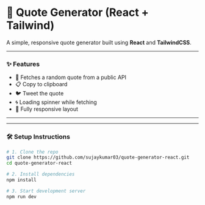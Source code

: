 # 📜 Quote Generator (React + Tailwind)

A simple, responsive quote generator built using **React** and **TailwindCSS**.

---

### ✨ Features

- 🎲 Fetches a random quote from a public API
- 📋 Copy to clipboard
- 🐦 Tweet the quote
- 🌀 Loading spinner while fetching
- 📱 Fully responsive layout

---

<!--### 🚀 Live Demo

🔗 [View on Netlify](https://your-netlify-link.netlify.app)  -->
<!-- Replace with your actual Netlify link after deployment -->

---

### 🛠️ Setup Instructions

```bash
# 1. Clone the repo
git clone https://github.com/sujaykumar03/quote-generator-react.git
cd quote-generator-react

# 2. Install dependencies
npm install

# 3. Start development server
npm run dev
